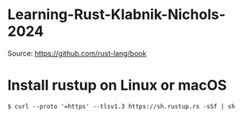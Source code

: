 # Learning-Rust-Klabnik-Nichols-2024

Source: https://github.com/rust-lang/book

# Install rustup on Linux or macOS

```unix
$ curl --proto '=https' --tlsv1.3 https://sh.rustup.rs -sSf | sh
```
